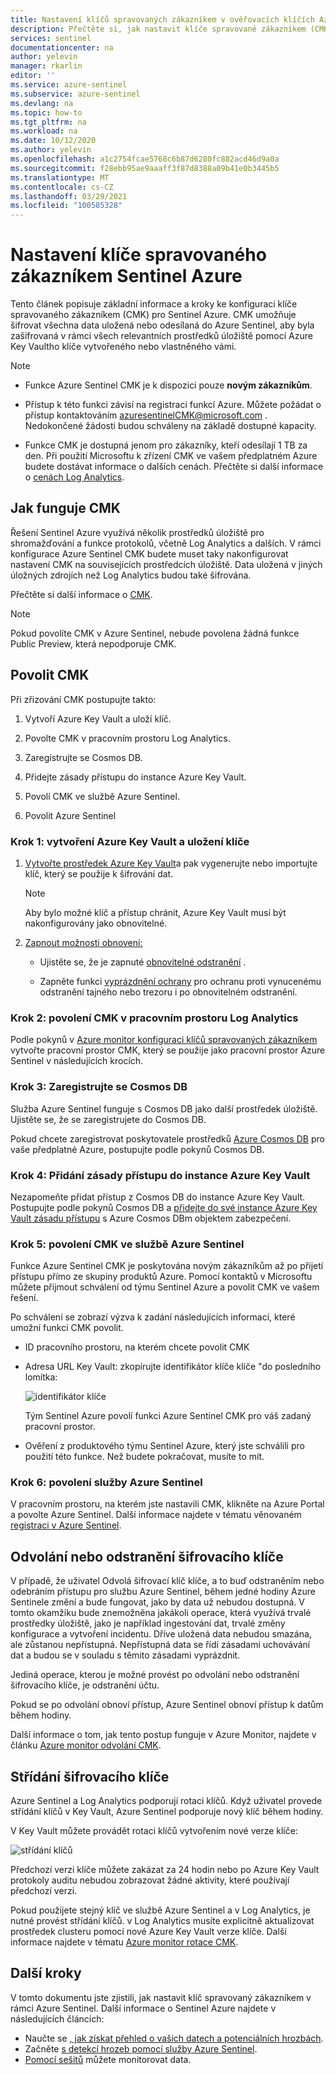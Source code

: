 ```yaml
---
title: Nastavení klíčů spravovaných zákazníkem v ověřovacích klíčích Azure | Microsoft Docs
description: Přečtěte si, jak nastavit klíče spravované zákazníkem (CMK) ve službě Azure Sentinel.
services: sentinel
documentationcenter: na
author: yelevin
manager: rkarlin
editor: ''
ms.service: azure-sentinel
ms.subservice: azure-sentinel
ms.devlang: na
ms.topic: how-to
ms.tgt_pltfrm: na
ms.workload: na
ms.date: 10/12/2020
ms.author: yelevin
ms.openlocfilehash: a1c2754fcae5768c6b87d6280fc882acd46d9a0a
ms.sourcegitcommit: f28ebb95ae9aaaff3f87d8388a09b41e0b3445b5
ms.translationtype: MT
ms.contentlocale: cs-CZ
ms.lasthandoff: 03/29/2021
ms.locfileid: "100585328"
---
```

# <a name="set-up-azure-sentinel-customer-managed-key"></a>Nastavení klíče spravovaného zákazníkem Sentinel Azure

Tento článek popisuje základní informace a kroky ke konfiguraci klíče spravovaného zákazníkem (CMK) pro Sentinel Azure. CMK umožňuje šifrovat všechna data uložená nebo odesílaná do Azure Sentinel, aby byla zašifrovaná v rámci všech relevantních prostředků úložiště pomocí Azure Key Vaultho klíče vytvořeného nebo vlastněného vámi.

> [!NOTE]
> - Funkce Azure Sentinel CMK je k dispozici pouze **novým zákazníkům**.
>
> - Přístup k této funkci závisí na registraci funkcí Azure. Můžete požádat o přístup kontaktováním azuresentinelCMK@microsoft.com . Nedokončené žádosti budou schváleny na základě dostupné kapacity.
>
> - Funkce CMK je dostupná jenom pro zákazníky, kteří odesílají 1 TB za den. Při použití Microsoftu k zřízení CMK ve vašem předplatném Azure budete dostávat informace o dalších cenách. Přečtěte si další informace o [cenách Log Analytics](../azure-monitor/logs/manage-cost-storage.md#log-analytics-dedicated-clusters).

## <a name="how-cmk-works"></a>Jak funguje CMK 

Řešení Sentinel Azure využívá několik prostředků úložiště pro shromažďování a funkce protokolů, včetně Log Analytics a dalších. V rámci konfigurace Azure Sentinel CMK budete muset taky nakonfigurovat nastavení CMK na souvisejících prostředcích úložiště. Data uložená v jiných úložných zdrojích než Log Analytics budou také šifrována.

Přečtěte si další informace o [CMK](../azure-monitor/logs/customer-managed-keys.md#customer-managed-key-overview).

> [!NOTE]
> Pokud povolíte CMK v Azure Sentinel, nebude povolena žádná funkce Public Preview, která nepodporuje CMK.

## <a name="enable-cmk"></a>Povolit CMK 

Při zřizování CMK postupujte takto: 

1.  Vytvoří Azure Key Vault a uloží klíč.

2.  Povolte CMK v pracovním prostoru Log Analytics.

3.  Zaregistrujte se Cosmos DB.

4.  Přidejte zásady přístupu do instance Azure Key Vault.

5.  Povolí CMK ve službě Azure Sentinel.

6.  Povolit Azure Sentinel

### <a name="step-1-create-an-azure-key-vault-and-storing-key"></a>Krok 1: vytvoření Azure Key Vault a uložení klíče

1.  [Vytvořte prostředek Azure Key Vault](/azure-stack/user/azure-stack-key-vault-manage-portal)a pak vygenerujte nebo importujte klíč, který se použije k šifrování dat.
    > [!NOTE]
    >  Aby bylo možné klíč a přístup chránit, Azure Key Vault musí být nakonfigurovány jako obnovitelné.

1.  [Zapnout možnosti obnovení:](../key-vault/general/key-vault-recovery.md)

    -   Ujistěte se, že je zapnuté [obnovitelné odstranění](../key-vault/general/soft-delete-overview.md) .

    -   Zapněte funkci [vyprázdnění ochrany](../key-vault/general/soft-delete-overview.md#purge-protection) pro ochranu proti vynucenému odstranění tajného nebo trezoru i po obnovitelném odstranění.

### <a name="step-2-enable-cmk-on-your-log-analytics-workspace"></a>Krok 2: povolení CMK v pracovním prostoru Log Analytics

Podle pokynů v [Azure monitor konfiguraci klíčů spravovaných zákazníkem](../azure-monitor/logs/customer-managed-keys.md) vytvořte pracovní prostor CMK, který se použije jako pracovní prostor Azure Sentinel v následujících krocích.

### <a name="step-3-register-for-cosmos-db"></a>Krok 3: Zaregistrujte se Cosmos DB

Služba Azure Sentinel funguje s Cosmos DB jako další prostředek úložiště. Ujistěte se, že se zaregistrujete do Cosmos DB.

Pokud chcete zaregistrovat poskytovatele prostředků [Azure Cosmos DB](../cosmos-db/how-to-setup-cmk.md#register-resource-provider) pro vaše předplatné Azure, postupujte podle pokynů Cosmos DB.

### <a name="step-4-add-an-access-policy-to-your-azure-key-vault-instance"></a>Krok 4: Přidání zásady přístupu do instance Azure Key Vault

Nezapomeňte přidat přístup z Cosmos DB do instance Azure Key Vault. Postupujte podle pokynů Cosmos DB a [přidejte do své instance Azure Key Vault zásadu přístupu](../cosmos-db/how-to-setup-cmk.md#add-an-access-policy-to-your-azure-key-vault-instance) s Azure Cosmos DBm objektem zabezpečení.

### <a name="step-5-enable-cmk-in-azure-sentinel"></a>Krok 5: povolení CMK ve službě Azure Sentinel

Funkce Azure Sentinel CMK je poskytována novým zákazníkům až po přijetí přístupu přímo ze skupiny produktů Azure. Pomocí kontaktů v Microsoftu můžete přijmout schválení od týmu Sentinel Azure a povolit CMK ve vašem řešení.

Po schválení se zobrazí výzva k zadání následujících informací, které umožní funkci CMK povolit.

-  ID pracovního prostoru, na kterém chcete povolit CMK

-  Adresa URL Key Vault: zkopírujte identifikátor klíče klíče "do posledního lomítka:  
    

    ![identifikátor klíče](./media/customer-managed-keys/key-identifier.png)

    Tým Sentinel Azure povolí funkci Azure Sentinel CMK pro váš zadaný pracovní prostor.

-  Ověření z produktového týmu Sentinel Azure, který jste schválili pro použití této funkce. Než budete pokračovat, musíte to mít.

### <a name="step-6-enable-azure-sentinel"></a>Krok 6: povolení služby Azure Sentinel


V pracovním prostoru, na kterém jste nastavili CMK, klikněte na Azure Portal a povolte Azure Sentinel. Další informace najdete v tématu věnovaném [registraci v Azure Sentinel](quickstart-onboard.md).

## <a name="key-encryption-key-revocation-or-deletion"></a>Odvolání nebo odstranění šifrovacího klíče


V případě, že uživatel Odvolá šifrovací klíč klíče, a to buď odstraněním nebo odebráním přístupu pro službu Azure Sentinel, během jedné hodiny Azure Sentinele změní a bude fungovat, jako by data už nebudou dostupná. V tomto okamžiku bude znemožněna jakákoli operace, která využívá trvalé prostředky úložiště, jako je například ingestování dat, trvalé změny konfigurace a vytvoření incidentu. Dříve uložená data nebudou smazána, ale zůstanou nepřístupná. Nepřístupná data se řídí zásadami uchovávání dat a budou se v souladu s těmito zásadami vyprázdnit.

Jediná operace, kterou je možné provést po odvolání nebo odstranění šifrovacího klíče, je odstranění účtu.

Pokud se po odvolání obnoví přístup, Azure Sentinel obnoví přístup k datům během hodiny.

Další informace o tom, jak tento postup funguje v Azure Monitor, najdete v článku [Azure monitor odvolání CMK](../azure-monitor/logs/customer-managed-keys.md#key-revocation).

## <a name="key-encryption-key-rotation"></a>Střídání šifrovacího klíče


Azure Sentinel a Log Analytics podporují rotaci klíčů. Když uživatel provede střídání klíčů v Key Vault, Azure Sentinel podporuje nový klíč během hodiny.

V Key Vault můžete provádět rotaci klíčů vytvořením nové verze klíče:

![střídání klíčů](./media/customer-managed-keys/key-rotation.png)

Předchozí verzi klíče můžete zakázat za 24 hodin nebo po Azure Key Vault protokoly auditu nebudou zobrazovat žádné aktivity, které používají předchozí verzi.

Pokud použijete stejný klíč ve službě Azure Sentinel a v Log Analytics, je nutné provést střídání klíčů. v Log Analytics musíte explicitně aktualizovat prostředek clusteru pomocí nové Azure Key Vault verze klíče. Další informace najdete v tématu [Azure monitor rotace CMK](../azure-monitor/logs/customer-managed-keys.md#key-rotation).

## <a name="next-steps"></a>Další kroky
V tomto dokumentu jste zjistili, jak nastavit klíč spravovaný zákazníkem v rámci Azure Sentinel. Další informace o Sentinel Azure najdete v následujících článcích:
- Naučte se [, jak získat přehled o vašich datech a potenciálních hrozbách](quickstart-get-visibility.md).
- Začněte [s detekcí hrozeb pomocí služby Azure Sentinel](./tutorial-detect-threats-built-in.md).
- [Pomocí sešitů](tutorial-monitor-your-data.md) můžete monitorovat data.